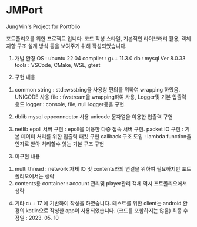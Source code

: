 # JMPort
JungMin's Project for Portfolio

포트폴리오를 위한 프로젝트 입니다. 
코드 작성 스타일, 기본적인 라이브러리 활용, 객체지향 구조 설계 방식 등을 보여주기 위해 작성되었습니다. 

1. 개발 환경
OS : ubuntu 22.04
compiler : g++ 11.3.0
db : mysql Ver 8.0.33 
tools : VSCode, CMake, WSL, gtest

2. 구현 내용
1) common 
string : std::wsstring을 사용상 편의를 위하여 wrapping 하였음. UNICODE 사용
file : fwstream을 wrapping하여 사용, Logger및 기본 입출력 용도
logger : console, file, null logger등을 구현. 

2) dblib
mysql cppconnector 사용
unicode 문자열을 이용한 입출력 구현

3) netlib
epoll 서버 구현 : epoll을 이용한 다중 접속 서버 구현. 
packet IO 구현 : 기본 데이터 처리를 위한 입출력 패킷 구현
callback 구조 도입 : lambda function을 인자로 받아 처리할수 잇는 기본 구조 구현

3. 미구현 내용
1) multi thread : network 자체 IO 및 contents와의 연결을 위하여 필요하지만 포트폴리오에서는 생략 
2) contents용 container : account 관리및 player관리 객체 역시 포트폴리오에서 생략 

4. 기타 
c++ 17 에 기반하여 작성을 하였습니다. 
테스트를 위한 client는 android 환경의 kotlin으로 작성한 app이 사용되었습니다. (코드를 포함하지는 않음) 
최종 수정일 : 2023. 05. 10
